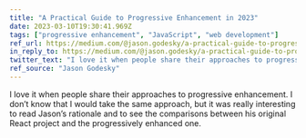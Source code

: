 ```yaml
---
title: "A Practical Guide to Progressive Enhancement in 2023"
date: 2023-03-10T19:30:41.969Z
tags: ["progressive enhancement", "JavaScript", "web development"]
ref_url: https://medium.com/@jason.godesky/a-practical-guide-to-progressive-enhancement-in-2023-52c740c3aff3
in_reply_to: https://medium.com/@jason.godesky/a-practical-guide-to-progressive-enhancement-in-2023-52c740c3aff3
twitter_text: "I love it when people share their approaches to progressive enhancement."
ref_source: "Jason Godesky"
---
```


I love it when people share their approaches to progressive enhancement. I don’t know that I would take the same approach, but it was really interesting to read Jason’s rationale and to see the comparisons between his original React project and the progressively enhanced one.

